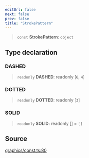 ```yaml
---
editUrl: false
next: false
prev: false
title: "StrokePattern"
---
```


> `const` **StrokePattern**: `object`

## Type declaration

### DASHED

> `readonly` **DASHED**: readonly [`6`, `4`]

### DOTTED

> `readonly` **DOTTED**: readonly [`3`]

### SOLID

> `readonly` **SOLID**: readonly [] = `[]`

## Source

[graphics/const.ts:80](https://github.com/dgmjs/dgmjs/blob/main/packages/core/src/graphics/const.ts#L80)
